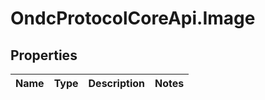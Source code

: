 # OndcProtocolCoreApi.Image

## Properties
Name | Type | Description | Notes
------------ | ------------- | ------------- | -------------
